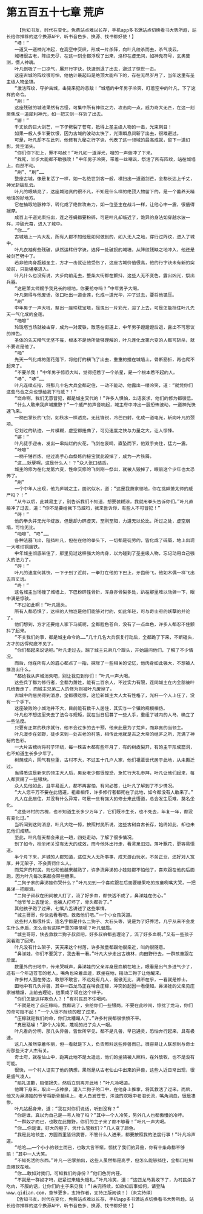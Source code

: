 # 第五百五十七章 荒庐
        【告知书友，时代在变化，免费站点难以长存，手机app多书源站点切换看书大势所趋，站长给你推荐的这个换源APP，听书音色多、换源、找书都好使！】
       “哧！”
       一道又一道神光冲起，在高空中交织，形成一片杀阵，向叶凡绞杀而去，杀气凌云。
       城墙很古老，阵纹无尽，在这一刻全都浮现了出来，烙印在虚无间，如神鬼符号，玄奥莫测，慑人神魂。
       叶凡倒吸了一口凉气，展开行字诀，快速倒退了出去，避过了惊世一击。
       这座古城的阵纹很可怕，他估计最起码是绝顶大能布下的，存在无尽岁月了，当年这里有圣主级人物坐镇。
       “激活阵纹，守护古城，击毙来犯的恶敌！”城墙的中年男子冷笑，盯着空中的叶凡，下了这样的命令。
       “刷！”
       这座残破的城池果然有古怪，可集中所有神纹之力，攻击向一点，威力奇大无匹，在这一刻聚焦成一道犀利神光，如一把天剑一样斩了出去。
       “锵！”
       千丈长的巨大剑芒，一下子劈裂了苍穹，抵得上圣主级人物的一击，光束刺目！
       如果一般人多半要饮恨，因为古城的波动太快了，光束瞬息间斩了出去，很难避过。
       可是，叶凡却不在此列，他修有九秘之行字诀，代表了这一领域的最高成就，留下一道幻影，凭空消失。
       “你们你下犯上，罪不可赦！”叶凡如一道浮光，嗖的一声俯冲了下来。
       “找死，半步大能都不敢强攻！”中年男子冷笑，带着一丝嘲讽，祭活了所有阵纹，站在城墙上，岿然不动。
       “刷”、“刷”……
       整座古城，像是复活了一样，如一名绝世剑客一般，横扫出一道道剑芒，全都长达上千丈，神光斩破乱云。
       叶凡的眼睛亮了，这座城池真的很不凡，不知是什么样的绝顶人物留下的，是一个蓄养天精地瑞的好地方。
       它在抽取地脉神华，转化成了绝世攻击力，如一位圣主在战斗一样，让他心中一震，很值得揣摩。
       成百上千道光束扫出，连之苍蝇都要粉碎，可是叶凡却临近了，诡异的身法如穿越水波一样，冲破光幕，进入了城中。
       “你……”
       古城墙上一片大乱，所有人都不知他是如何做到的，如入无人之地，穿行过阵纹，进入了城中。
       叶凡衣袖有些残破，纵然运转行字诀，选择一处破损的城墙，从阵纹残缺之地冲入，他还是被剑芒劈中了。
       若非他肉身超越圣主，方才一击就让他受伤了，这座古城价值很高，他的行字诀未有新的突破前，只能堪堪进入。
       叶凡什么也没有说，大步向前走去，整条大街都在颤抖，这些人无不变色，露出凶光，祭出兵器。
       “这是萧太师赐予我兄长的领地，你要抢夺吗？”中年男子大喝。
       叶凡懒得与他废话，张口吐出一道金莲，化成一道光华，冲了过去，要将他镇压。
       “刷”
       中年男子一声大吼，祭出一座玲珑宝塔，摇曳出一片彩光，迎了上去，可是怎能挡住叶凡先天一气化成的金莲。
       “啪嚓”
       玲珑塔当场就被击穿，成为一对废铁，散落在街道上，中年男子蹬蹬蹬后退，露出不可思议的神色。
       圣体的先天精气无坚不摧，根本不是他所能够理解的，叶凡连化龙第六变的人都可斩杀，就不要说是他了。
       “啪”
       先天一气化成的莲花落下，将他打的横飞了出去，重重的撞在城墙上，骨断筋折，再也爬不起来了。
       “不要杀我！”中年男子惊恐大叫，觉得招惹了一个杀星，是一个根本惹不起的人。
       “哧”、“哧”……
       叶凡连续点指，将那几十名大兵全都定住，一动不能动，他露出一缕冷笑，道：“就凭你们这些乌合之众也想给我下马威？！”
       “饶命啊，我们无意冒犯，都是城主交代的！”许多人惧怕，出语哀求，他们的修为都很低。
       “什么人敢来我庐城撒野？”一个威严的声音响起，城主府中冲出一股恐怖波动，一道神光快速飞来。
       一柄巴掌长的飞剑，如秋水一样透亮，无比锋锐，冷芒四射，化成一道电光，斩向叶凡的颈项。
       它划过的轨迹，一片模糊，虚空都扭曲了，可见速度之快与力量之大，让人惊悚。
       “锵！”
       叶凡徒手迎击，发出一串灿烂的火花，飞剑在哀鸣，直坠而下，他双手夹住，猛力一震。
       “咔嚓”
       一柄千锤百炼、经过高手心血祭炼的秘宝就此毁掉了，成为一片铁屑。
       “这……妖孽啊，这是什么人！？”众人张口结舌。
       城主的修为在化龙第六变，性命交修的飞剑刚一祭出，就被人毁掉了，眼前这个少年也太恐怖了。
       “刷”
       一个中年人出现，他为庐城之主，面沉似水，道：“这是我萧家领地，你在挑衅萧太师的威严吗？！”
       “从今以后，此城易主了，别告诉我们不知道，想要装糊涂，我就用拳头告诉你们。”叶凡直接冲了过去，道：“你不是要给我下马威吗，我来告诉你，有些人不可冒犯！”
       “砰！”
       他的拳头并无光华绽放，但是却力碎虚天，至刚至阳，力道无以伦比，所过之处，虚空崩塌，可怕无比。
       “啪嚓”、“咚”……
       各种法器飞出，阻挡叶凡，但在在他的拳头下，一切都是徒劳的，皆化成了碎屑，地上出现一大堆烂铜废铁。
       中年城主彻底呆住了，那里见过这样强大的肉身，以为碰到了圣主级人物，忘记动用自己强大的法力了。
       “砰！”
       叶凡的速度何其快，一下子到了近前，一拳打在他的下巴上，牙齿纷飞，他如木偶一样飞出去百丈远。
       “咚！”
       这名城主当场撞了城墙上，下巴粉碎性骨折，浑身亦骨裂多处，趴在那里难以动弹一下，眼中满是惊骇。
       “不过如此啊！”叶凡摇头。
       所有人都恐惧了，这样的人物岂是他们能够对付的，如此年轻，可与奇士府的妖孽的并论了。
       他们想到，方才还要给人家下马威呢，全都脸色苍白，没有了一点血色，许多人都忍不住颤抖了起来。
       “不关我们的事，都是城主命令的……”几十几名大兵恢复行动后，全都跪了下来，不断磕头，方才的凶悍彻底不见了。
       “你们都起来说话吧。”叶凡走过去，踹了城主兄弟几个跟头，开始逼问他们，了解了不少情况。
       而后，他在所有人的眉心都点了一指，抹除了一些相关的记忆，他肉身如此强大，不想被人推测出什么。
       “都给我从庐城消失吧，别让我见到你们！”叶凡一声大喝。
       这些兵丁都为修行者，全都为萧姓，能有二百余人，不过实力有限，连同城主在内全部被叶凡给轰走了，而城主兄弟二人的修为则被叶凡废掉了。
       古城中的居民得到消息，全都很吃惊，这位新城主大人太有性格了，光杆一个人上任了，没有一个手下。
       这座破败的小城池并不大，目前能有数千人居住，其实与一个镇的规模相仿。
       叶凡也不想这里失去了法令与规矩，就在当日招募了一些人手，重组了城内的人马，确立了一些法度。
       只要有正常的秩序就行，他不会过多的去干预，他来此是为了荒庐，而非真的当领主。
       叶凡漫步在郊野，徒步来到一处古老的村落，相传此地就是古之大帝的结庐之所，充满了神秘的色彩。
       一大片古槐树将村子环绕，每一株古木都有些年月了，有的树皮裂开，有的主干形成窟洞，也不知道生长多少年了。
       树荫成片，阴气有些重，古村不大，不过五十几户人家，他们祖辈世代居于此地，从未搬迁过。
       当得悉这是新来的领主大人后，男女老少都很惶恐，急忙行大礼参拜，叶凡让他们起来，每人都赏赐了一些银块。
       众人见他如此，且平易近人，都不再害怕，有问必答，让叶凡了解到了不少情况。
       “大人您千万不要在此悟道，祖辈相传，许多修行者都死在了此地，如今都没有人敢来了。”
       凡人在此居住，并没有什么异常，可是一旦有强大的修士来此悟道，总会发生厄难，莫名坐化。
       “这些环村的古槐，也不知道生长多少万年了，它们既不生长，也不死去，年复一年，都没有变化过。”
       当听闻到这则消息，叶凡大吃一惊，按照村民所说，这些古树自古长存，始终如此，却也未见他们成精。
       至此，叶凡每天都会来此一趟，四处走动，了解了很多情况。
       到了如今，枯坐闭关没有太大的成效，而今他外出行走，看灵泉汩汩，落叶飘花，更容易悟道。
       半个月下来，庐城的人都知道，这位大人无所事事，成天游山玩水，不务正业，还好对人宽厚，并无架子，不会责罚什么人。
       而荒庐的村民，则也和他越来越熟了，许多流鼻涕的小娃娃都不怕他了，喜欢跟在他的后面跑，因为叶凡每次来都会带些糖果。
       “二狗子家的鼻涕娃你哭什么？”叶凡见到一个喜欢跟在后面要糖果吃的孩童咧嘴大哭，一把鼻涕一把眼泪。
       “二狗子叔叔在田间被人打了，流了好多血，都快活不成了，鼻涕娃在伤心。”
       “他爷爷上去理论，也被人打坏了，骨头都折了。”
       其他孩子跑了过来，七嘴八舌讲述了这些事情。
       “城主哥哥，你快去看看吧，救救他们吧。”一个小女孩哭道。
       这些村人都很朴实，连名字都是什么二狗子、大石头等，说是为了好养活，几乎从来不会发生什么矛盾，怎么会有这样严重的事情呢？叶凡皱眉。
       “城主哥哥，快去救救二狗子叔叔吧，好多叔伯都去理论了，流了好多血啊。”又有一些孩子哭着跑了回来。
       叶凡没有什么架子，天天来这个村落，许多孩童都跟他很亲近，叫的很随意。
       “鼻涕娃，你们不要哭了，我去看一看。”叶凡大步走出古槐林，向田野行去，一群孩童跟在后面。
       数里外的田地中，传来哭喊声，鼻涕娃的父亲浑身是血躺在地上，眼看是出气多进气少了，还有一个年迈苍苍的老人，嘴角也染着血迹，跌坐在地，摇动二狗子让他醒来。
       许多村人围在旁边，敢怒不敢言，不远处有几人，倨傲无比，满不在乎，一看就是修士。
       田地中有几头异兽，其中一匹龙马正在啃食庄稼，冲突的起因一看便知。鼻涕娃的父亲见庄家被糟蹋，上前去理论，结果成了现在这个样子。
       “你们怎能这样欺负人？！”有村民忍不住喝问。
       “不就是吃了点庄稼吗，我都说了，会给你们一些银两，不要在此吵闹，惊扰了龙马，你们的命可赔不起！”一个人很不耐烦的瞪了过来。
       “庄稼就是我们的命，你们太糟蹋人了。”许多村民都很愤愤不平。
       “真是聒噪！”那个人冷笑，蔑视的扫了众人一眼。
       叶凡看的分明，那几头异兽，皆世所罕见，都不是凡兽，早已通灵，恐怕奔行起来，具有极速。
       这几人虽然穿着华丽，但一看就是下人，负责照料这些异兽而已，很容易让人联想到与奇士府那些天才人杰有关。
       奇士府，就在仙山中，距离此地不是太遥远，他们的坐骑被人照料，在外放牧，也不是没有可能。
       很快，一个村人证实了他的猜想，果然是从古老仙山中出来的异兽，这些人近日常出现，很是盛气凌人。
       “赔礼道歉，赔偿损失，然后立刻离开此地！”叶凡冷喝道。
       他蹲下身来，取出一点神泉，灌入二狗子的口中，在他身上推拿，将其救活了过来。而后，他又为鼻涕娃的爷爷将断骨接续上，老人白发苍苍，浑浊的双眼中老泪长流，嘴角淌血，很是凄惨。
       叶凡站起身来，道：“我在对你们说话，听到没有？”
       “你是谁，真以为自己是一号人物了吗？”其中一个人冷笑，另外几人也都傲慢的冷哼。
       “一群奴才而已，也敢在此撒野，你们的主子来了都不够看！”叶凡一声大喝。
       “你……你是谁，好大的胆子，凭什么管我们？”几人变了颜色。
       “我是此地领主，方圆百里皆归我管，不管什么人进来，都要按照我的法度行事！”叶凡冷声道。
       “哈哈……一个小小的领主而已，也敢大言不惭，惊扰了我们的异兽，你有十条命都不够赔！”其中一人大笑。
       “不知死活的东西。”叶凡一巴掌拍出，这些人虽然都是高手，但怎么能够挡住，全都口吐鲜血瘫软在地。
       “你……敢如对我们，可知我们的身份？”他们色厉内荏。
       “不就是一群奴才吗，赶紧过来磕头赔礼。”叶凡冷笑，道：“这匹龙马我收下了，为村民杀了吃肉，不服的话，让你们的主子来见我！”(未完待续，如欲知后事如何，请登陆www.qidian.com，章节更多，支持作者，支持正版阅读！)（未完待续）
       【告知书友，时代在变化，免费站点难以长存，手机app多书源站点切换看书大势所趋，站长给你推荐的这个换源APP，听书音色多、换源、找书都好使！】